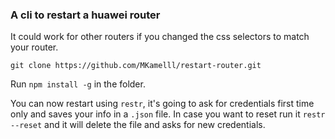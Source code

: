 ### A cli to restart a huawei router

It could work for other routers if you changed the css selectors to match
your router.

`git clone https://github.com/MKamelll/restart-router.git`

Run `npm install -g` in the folder.

You can now restart using `restr`, it's going to ask for
credentials first time only and saves your info in a `.json`
file. In case you want to reset run it `restr --reset` and it
will delete the file and asks for new credentials.
